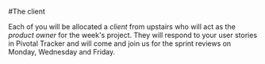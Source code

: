 #The client

Each of you will be allocated a *client* from upstairs who will act as the *product owner* for the week's project. They will respond to your user stories in Pivotal Tracker and will come and join us for the sprint reviews on Monday, Wednesday and Friday.
